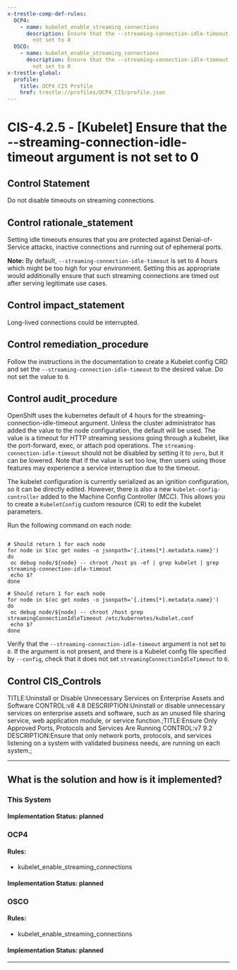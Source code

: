 ```yaml
---
x-trestle-comp-def-rules:
  OCP4:
    - name: kubelet_enable_streaming_connections
      description: Ensure that the --streaming-connection-idle-timeout argument is
        not set to 0
  OSCO:
    - name: kubelet_enable_streaming_connections
      description: Ensure that the --streaming-connection-idle-timeout argument is
        not set to 0
x-trestle-global:
  profile:
    title: OCP4 CIS Profile
    href: trestle://profiles/OCP4_CIS/profile.json
---
```


# CIS-4.2.5 - \[Kubelet\] Ensure that the --streaming-connection-idle-timeout argument is not set to 0

## Control Statement

Do not disable timeouts on streaming connections.

## Control rationale_statement

Setting idle timeouts ensures that you are protected against Denial-of-Service attacks, inactive connections and running out of ephemeral ports. 

**Note:** By default, `--streaming-connection-idle-timeout` is set to 4 hours which might be too high for your environment. Setting this as appropriate would additionally ensure that such streaming connections are timed out after serving legitimate use cases.

## Control impact_statement

Long-lived connections could be interrupted.

## Control remediation_procedure

Follow the instructions in the documentation to create a Kubelet config CRD and set the `--streaming-connection-idle-timeout` to the desired value. Do not set the value to `0`.

## Control audit_procedure

OpenShift uses the kubernetes default of 4 hours for the streaming-connection-idle-timeout argument. Unless the cluster administrator has added the value to the node configuration, the default will be used. The value is a timeout for HTTP streaming sessions going through a kubelet, like the port-forward, exec, or attach pod operations. The `streaming-connection-idle-timeout` should not be disabled by setting it to `zero`, but it can be lowered. Note that if the value is set too low, then users using those features may experience a service interruption due to the timeout. 

The kubelet configuration is currently serialized as an ignition configuration, so it can be directly edited. However, there is also a new `kubelet-config-controller` added to the Machine Config Controller (MCC). This allows you to create a `KubeletConfig` custom resource (CR) to edit the kubelet parameters.

Run the following command on each node:

```

# Should return 1 for each node
for node in $(oc get nodes -o jsonpath='{.items[*].metadata.name}')
do
 oc debug node/${node} -- chroot /host ps -ef | grep kubelet | grep streaming-connection-idle-timeout
 echo $?
done

# Should return 1 for each node
for node in $(oc get nodes -o jsonpath='{.items[*].metadata.name}')
do
 oc debug node/${node} -- chroot /host grep streamingConnectionIdleTimeout /etc/kubernetes/kubelet.conf
 echo $?
done
```

Verify that the `--streaming-connection-idle-timeout` argument is not set to `0`.
If the argument is not present, and there is a Kubelet config file specified by `--config`, check that it does not set `streamingConnectionIdleTimeout` to `0`.

## Control CIS_Controls

TITLE:Uninstall or Disable Unnecessary Services on Enterprise Assets and Software CONTROL:v8 4.8 DESCRIPTION:Uninstall or disable unnecessary services on enterprise assets and software, such as an unused file sharing service, web application module, or service function.;TITLE:Ensure Only Approved Ports, Protocols and Services Are Running CONTROL:v7 9.2 DESCRIPTION:Ensure that only network ports, protocols, and services listening on a system with validated business needs, are running on each system.;

______________________________________________________________________

## What is the solution and how is it implemented?

<!-- For implementation status enter one of: implemented, partial, planned, alternative, not-applicable -->

<!-- Note that the list of rules under ### Rules: is read-only and changes will not be captured after assembly to JSON -->

### This System

<!-- Add implementation prose for the main This System component for control: CIS-4.2.5 -->

#### Implementation Status: planned

### OCP4

<!-- Add control implementation description here for control: CIS-4.2.5 -->

#### Rules:

  - kubelet_enable_streaming_connections

#### Implementation Status: planned

### OSCO

<!-- Add control implementation description here for control: CIS-4.2.5 -->

#### Rules:

  - kubelet_enable_streaming_connections

#### Implementation Status: planned

______________________________________________________________________

